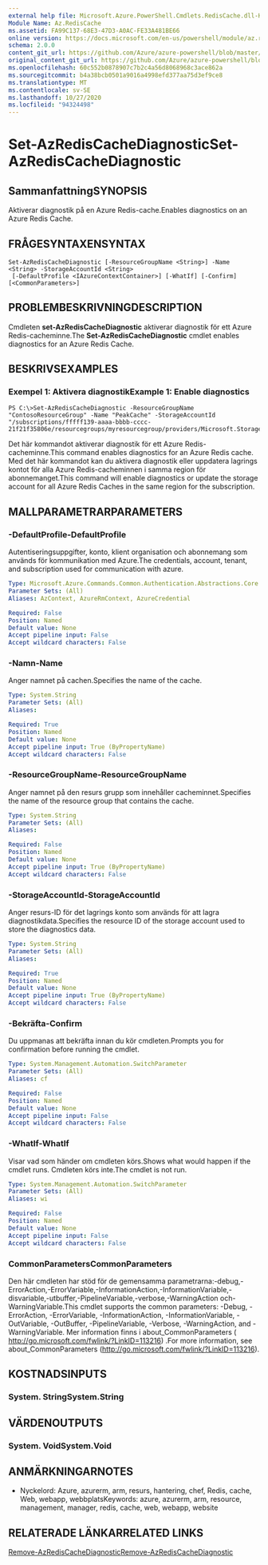 ```yaml
---
external help file: Microsoft.Azure.PowerShell.Cmdlets.RedisCache.dll-Help.xml
Module Name: Az.RedisCache
ms.assetid: FA99C137-68E3-47D3-A0AC-FE33A481BE66
online version: https://docs.microsoft.com/en-us/powershell/module/az.rediscache/set-azrediscachediagnostic
schema: 2.0.0
content_git_url: https://github.com/Azure/azure-powershell/blob/master/src/RedisCache/RedisCache/help/Set-AzRedisCacheDiagnostic.md
original_content_git_url: https://github.com/Azure/azure-powershell/blob/master/src/RedisCache/RedisCache/help/Set-AzRedisCacheDiagnostic.md
ms.openlocfilehash: 60c552b0878907c7b2c4a56d8068968c3ace862a
ms.sourcegitcommit: b4a38bcb0501a9016a4998efd377aa75d3ef9ce8
ms.translationtype: MT
ms.contentlocale: sv-SE
ms.lasthandoff: 10/27/2020
ms.locfileid: "94324498"
---
```

# <span data-ttu-id="c595c-101">Set-AzRedisCacheDiagnostic</span><span class="sxs-lookup"><span data-stu-id="c595c-101">Set-AzRedisCacheDiagnostic</span></span>

## <span data-ttu-id="c595c-102">Sammanfattning</span><span class="sxs-lookup"><span data-stu-id="c595c-102">SYNOPSIS</span></span>
<span data-ttu-id="c595c-103">Aktiverar diagnostik på en Azure Redis-cache.</span><span class="sxs-lookup"><span data-stu-id="c595c-103">Enables diagnostics on an Azure Redis Cache.</span></span>

## <span data-ttu-id="c595c-104">FRÅGESYNTAXEN</span><span class="sxs-lookup"><span data-stu-id="c595c-104">SYNTAX</span></span>

```
Set-AzRedisCacheDiagnostic [-ResourceGroupName <String>] -Name <String> -StorageAccountId <String>
 [-DefaultProfile <IAzureContextContainer>] [-WhatIf] [-Confirm] [<CommonParameters>]
```

## <span data-ttu-id="c595c-105">PROBLEMBESKRIVNING</span><span class="sxs-lookup"><span data-stu-id="c595c-105">DESCRIPTION</span></span>
<span data-ttu-id="c595c-106">Cmdleten **set-AzRedisCacheDiagnostic** aktiverar diagnostik för ett Azure Redis-cacheminne.</span><span class="sxs-lookup"><span data-stu-id="c595c-106">The **Set-AzRedisCacheDiagnostic** cmdlet enables diagnostics for an Azure Redis Cache.</span></span>

## <span data-ttu-id="c595c-107">BESKRIVS</span><span class="sxs-lookup"><span data-stu-id="c595c-107">EXAMPLES</span></span>

### <span data-ttu-id="c595c-108">Exempel 1: Aktivera diagnostik</span><span class="sxs-lookup"><span data-stu-id="c595c-108">Example 1: Enable diagnostics</span></span>
```
PS C:\>Set-AzRedisCacheDiagnostic -ResourceGroupName "ContosoResourceGroup" -Name "PeakCache" -StorageAccountId "/subscriptions/fffff139-aaaa-bbbb-cccc-21f21f35806e/resourcegroups/myresourcegroup/providers/Microsoft.Storage/storageAccounts/mystorageaccount"
```

<span data-ttu-id="c595c-109">Det här kommandot aktiverar diagnostik för ett Azure Redis-cacheminne.</span><span class="sxs-lookup"><span data-stu-id="c595c-109">This command enables diagnostics for an Azure Redis cache.</span></span>
<span data-ttu-id="c595c-110">Med det här kommandot kan du aktivera diagnostik eller uppdatera lagrings kontot för alla Azure Redis-cacheminnen i samma region för abonnemanget.</span><span class="sxs-lookup"><span data-stu-id="c595c-110">This command will enable diagnostics or update the storage account for all Azure Redis Caches in the same region for the subscription.</span></span>

## <span data-ttu-id="c595c-111">MALLPARAMETRAR</span><span class="sxs-lookup"><span data-stu-id="c595c-111">PARAMETERS</span></span>

### <span data-ttu-id="c595c-112">-DefaultProfile</span><span class="sxs-lookup"><span data-stu-id="c595c-112">-DefaultProfile</span></span>
<span data-ttu-id="c595c-113">Autentiseringsuppgifter, konto, klient organisation och abonnemang som används för kommunikation med Azure.</span><span class="sxs-lookup"><span data-stu-id="c595c-113">The credentials, account, tenant, and subscription used for communication with azure.</span></span>

```yaml
Type: Microsoft.Azure.Commands.Common.Authentication.Abstractions.Core.IAzureContextContainer
Parameter Sets: (All)
Aliases: AzContext, AzureRmContext, AzureCredential

Required: False
Position: Named
Default value: None
Accept pipeline input: False
Accept wildcard characters: False
```

### <span data-ttu-id="c595c-114">-Namn</span><span class="sxs-lookup"><span data-stu-id="c595c-114">-Name</span></span>
<span data-ttu-id="c595c-115">Anger namnet på cachen.</span><span class="sxs-lookup"><span data-stu-id="c595c-115">Specifies the name of the cache.</span></span>

```yaml
Type: System.String
Parameter Sets: (All)
Aliases:

Required: True
Position: Named
Default value: None
Accept pipeline input: True (ByPropertyName)
Accept wildcard characters: False
```

### <span data-ttu-id="c595c-116">-ResourceGroupName</span><span class="sxs-lookup"><span data-stu-id="c595c-116">-ResourceGroupName</span></span>
<span data-ttu-id="c595c-117">Anger namnet på den resurs grupp som innehåller cacheminnet.</span><span class="sxs-lookup"><span data-stu-id="c595c-117">Specifies the name of the resource group that contains the cache.</span></span>

```yaml
Type: System.String
Parameter Sets: (All)
Aliases:

Required: False
Position: Named
Default value: None
Accept pipeline input: True (ByPropertyName)
Accept wildcard characters: False
```

### <span data-ttu-id="c595c-118">-StorageAccountId</span><span class="sxs-lookup"><span data-stu-id="c595c-118">-StorageAccountId</span></span>
<span data-ttu-id="c595c-119">Anger resurs-ID för det lagrings konto som används för att lagra diagnostikdata.</span><span class="sxs-lookup"><span data-stu-id="c595c-119">Specifies the resource ID of the storage account used to store the diagnostics data.</span></span>

```yaml
Type: System.String
Parameter Sets: (All)
Aliases:

Required: True
Position: Named
Default value: None
Accept pipeline input: True (ByPropertyName)
Accept wildcard characters: False
```

### <span data-ttu-id="c595c-120">-Bekräfta</span><span class="sxs-lookup"><span data-stu-id="c595c-120">-Confirm</span></span>
<span data-ttu-id="c595c-121">Du uppmanas att bekräfta innan du kör cmdleten.</span><span class="sxs-lookup"><span data-stu-id="c595c-121">Prompts you for confirmation before running the cmdlet.</span></span>

```yaml
Type: System.Management.Automation.SwitchParameter
Parameter Sets: (All)
Aliases: cf

Required: False
Position: Named
Default value: None
Accept pipeline input: False
Accept wildcard characters: False
```

### <span data-ttu-id="c595c-122">-WhatIf</span><span class="sxs-lookup"><span data-stu-id="c595c-122">-WhatIf</span></span>
<span data-ttu-id="c595c-123">Visar vad som händer om cmdleten körs.</span><span class="sxs-lookup"><span data-stu-id="c595c-123">Shows what would happen if the cmdlet runs.</span></span> <span data-ttu-id="c595c-124">Cmdleten körs inte.</span><span class="sxs-lookup"><span data-stu-id="c595c-124">The cmdlet is not run.</span></span>

```yaml
Type: System.Management.Automation.SwitchParameter
Parameter Sets: (All)
Aliases: wi

Required: False
Position: Named
Default value: None
Accept pipeline input: False
Accept wildcard characters: False
```

### <span data-ttu-id="c595c-125">CommonParameters</span><span class="sxs-lookup"><span data-stu-id="c595c-125">CommonParameters</span></span>
<span data-ttu-id="c595c-126">Den här cmdleten har stöd för de gemensamma parametrarna:-debug,-ErrorAction,-ErrorVariable,-InformationAction,-InformationVariable,-disvariable,-utbuffer,-PipelineVariable,-verbose,-WarningAction och-WarningVariable.</span><span class="sxs-lookup"><span data-stu-id="c595c-126">This cmdlet supports the common parameters: -Debug, -ErrorAction, -ErrorVariable, -InformationAction, -InformationVariable, -OutVariable, -OutBuffer, -PipelineVariable, -Verbose, -WarningAction, and -WarningVariable.</span></span> <span data-ttu-id="c595c-127">Mer information finns i about_CommonParameters ( http://go.microsoft.com/fwlink/?LinkID=113216) .</span><span class="sxs-lookup"><span data-stu-id="c595c-127">For more information, see about_CommonParameters (http://go.microsoft.com/fwlink/?LinkID=113216).</span></span>

## <span data-ttu-id="c595c-128">KOSTNADS</span><span class="sxs-lookup"><span data-stu-id="c595c-128">INPUTS</span></span>

### <span data-ttu-id="c595c-129">System. String</span><span class="sxs-lookup"><span data-stu-id="c595c-129">System.String</span></span>

## <span data-ttu-id="c595c-130">VÄRDEN</span><span class="sxs-lookup"><span data-stu-id="c595c-130">OUTPUTS</span></span>

### <span data-ttu-id="c595c-131">System. Void</span><span class="sxs-lookup"><span data-stu-id="c595c-131">System.Void</span></span>

## <span data-ttu-id="c595c-132">ANMÄRKNINGAR</span><span class="sxs-lookup"><span data-stu-id="c595c-132">NOTES</span></span>
* <span data-ttu-id="c595c-133">Nyckelord: Azure, azurerm, arm, resurs, hantering, chef, Redis, cache, Web, webapp, webbplats</span><span class="sxs-lookup"><span data-stu-id="c595c-133">Keywords: azure, azurerm, arm, resource, management, manager, redis, cache, web, webapp, website</span></span>

## <span data-ttu-id="c595c-134">RELATERADE LÄNKAR</span><span class="sxs-lookup"><span data-stu-id="c595c-134">RELATED LINKS</span></span>

[<span data-ttu-id="c595c-135">Remove-AzRedisCacheDiagnostic</span><span class="sxs-lookup"><span data-stu-id="c595c-135">Remove-AzRedisCacheDiagnostic</span></span>](./Remove-AzRedisCacheDiagnostic.md)


